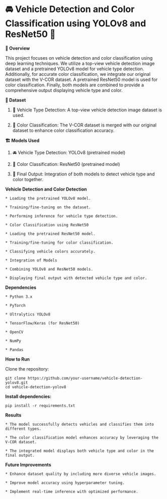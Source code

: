 <h1>🚘 Vehicle Detection and Color Classification using YOLOv8 and ResNet50 🌈</h1>
<b> 🔎 Overview</b>

This project focuses on vehicle detection and color classification using deep learning techniques. We utilize a top-view vehicle detection image dataset and a pretrained YOLOv8 model for vehicle type detection. Additionally, for accurate color classification, we integrate our original dataset with the V-COR dataset. A pretrained ResNet50 model is used for color classification. Finally, both models are combined to provide a comprehensive output displaying vehicle type and color. 

<b> 📁 Dataset</b>

1. 🚖 Vehicle Type Detection: A top-view vehicle detection image dataset is used. 

2. 🎨 Color Classification: The V-COR dataset is merged with our original dataset to enhance color classification accuracy.

<b> 🏗️ Models Used</b>

1. 🚘 Vehicle Type Detection: YOLOv8 (pretrained model)

2. 🌈 Color Classification: ResNet50 (pretrained model)

3. 🔧 Final Output: Integration of both models to detect vehicle type and color together.

<b>Vehicle Detection and Color Detection</b>

    * Loading the pretrained YOLOv8 model.
  
    * Training/fine-tuning on the dataset.
  
    * Performing inference for vehicle type detection.
  
    * Color Classification using ResNet50
  
    * Loading the pretrained ResNet50 model.
  
    * Training/fine-tuning for color classification.
  
    * Classifying vehicle colors accurately.
  
    * Integration of Models
  
    * Combining YOLOv8 and ResNet50 models.
  
    * Displaying final output with detected vehicle type and color.

<b>Dependencies</b>

    * Python 3.x
  
    * PyTorch
  
    * Ultralytics YOLOv8
  
    * TensorFlow/Keras (for ResNet50)
  
    * OpenCV
  
    * NumPy
  
    * Pandas

<b>How to Run</b>

Clone the repository:

    git clone https://github.com/your-username/vehicle-detection-yolov8.git
    cd vehicle-detection-yolov8

<b>Install dependencies:</b>

    pip install -r requirements.txt

<b>Results</b>

    * The model successfully detects vehicles and classifies them into different types.
    
    * The color classification model enhances accuracy by leveraging the V-COR dataset.
    
    * The integrated model displays both vehicle type and color in the final output.

<b>Future Improvements</b>

    * Enhance dataset quality by including more diverse vehicle images.
    
    * Improve model accuracy using hyperparameter tuning.
    
    * Implement real-time inference with optimized performance.
